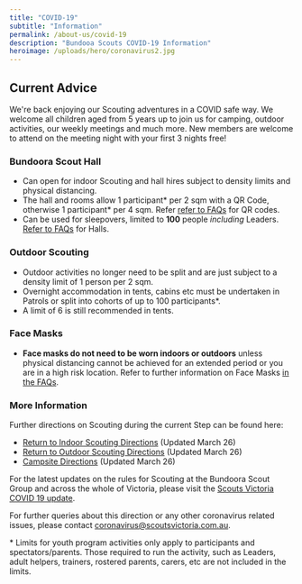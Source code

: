 ```yaml
---
title: "COVID-19"
subtitle: "Information"
permalink: /about-us/covid-19
description: "Bundooa Scouts COVID-19 Information"
heroimage: /uploads/hero/coronavirus2.jpg
---
```


## Current Advice

We're back enjoying our Scouting adventures in a COVID safe way. We welcome all children aged from 5 years up to join us for camping, outdoor activities, our weekly meetings and much more. New members are welcome to attend on the meeting night with your first 3 nights free!

### Bundoora Scout Hall

 * Can open for indoor Scouting and hall hires subject to density limits and physical distancing.
 * The hall and rooms allow 1 participant* per 2 sqm with a QR Code, otherwise 1 participant* per 4 sqm. Refer [refer to FAQs](https://scoutsvictoria.com.au/covid-19-lockdown-faq/record-keeping-and-qr-codes/) for QR codes.
 * Can be used for sleepovers, limited to **100** people *including* Leaders. [Refer to FAQs](https://scoutsvictoria.com.au/covid-19-lockdown-faq/scout-halls/) for Halls.

### Outdoor Scouting

 * Outdoor activities no longer need to be split and are just subject to a density limit of 1 person per 2 sqm.
 * Overnight accommodation in tents, cabins etc must be undertaken in Patrols or split into cohorts of up to 100 participants*.
 * A limit of 6 is still recommended in tents.

### Face Masks

 * **Face masks do not need to be worn indoors or outdoors** unless physical distancing cannot be achieved for an extended period or you are in a high risk location. Refer to further information on Face Masks [in the FAQs](https://scoutsvictoria.com.au/covid-19-lockdown-faq/face-masks/).

### More Information

Further directions on Scouting during the current Step can be found here:

 * [Return to Indoor Scouting Directions](https://scoutsvictoria.com.au/media/5383/return-to-indoor-scouting-directions-mar-26.pdf) (Updated March 26)
 * [Return to Outdoor Scouting Directions](https://scoutsvictoria.com.au/media/5384/return-to-outdoor-scouting-directions-mar-26.pdf) (Updated March 26)
 * [Campsite Directions](https://scoutsvictoria.com.au/media/5382/campsite-directions-mar-26.pdf) (Updated March 26)

For the latest updates on the rules for Scouting at the Bundoora Scout Group and across the whole of Victoria, please visit the [Scouts Victoria COVID 19 update](https://scoutsvictoria.com.au/about-us/news/covid-19-update/).

For further queries about this direction or any other coronavirus related issues, please contact [coronavirus@scoutsvictoria.com.au](mailto:coronavirus@scoutsvictoria.com.au).

\* Limits for youth program activities only apply to participants and spectators/parents. Those required to run the activity, such as Leaders, adult helpers, trainers, rostered parents, carers, etc are not included in the limits.

